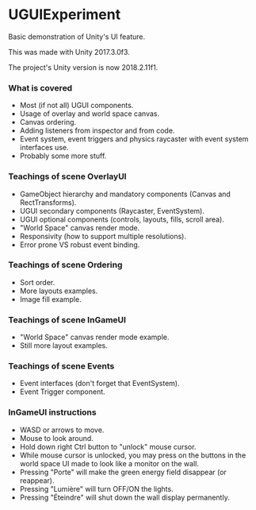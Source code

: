 # UGUIExperiment
Basic demonstration of Unity's UI feature.

This was made with Unity 2017.3.0f3.

The project's Unity version is now 2018.2.11f1.

### What is covered

- Most (if not all) UGUI components.
- Usage of overlay and world space canvas.
- Canvas ordering.
- Adding listeners from inspector and from code.
- Event system, event triggers and physics raycaster with event system interfaces use.
- Probably some more stuff.

### Teachings of scene OverlayUI

- GameObject hierarchy and mandatory components (Canvas and RectTransforms).
- UGUI secondary components (Raycaster, EventSystem).
- UGUI optional components (controls, layouts, fills, scroll area).
- "World Space" canvas render mode.
- Responsivity (how to support multiple resolutions).
- Error prone VS robust event binding.

### Teachings of scene Ordering

- Sort order.
- More layouts examples.
- Image fill example.

### Teachings of scene InGameUI

- "World Space" canvas render mode example.
- Still more layout examples.

### Teachings of scene Events

- Event interfaces (don't forget that EventSystem).
- Event Trigger component.

### InGameUI instructions

- WASD or arrows to move.
- Mouse to look around.
- Hold down right Ctrl button to "unlock" mouse cursor.
- While mouse cursor is unlocked, you may press on the buttons in the world space UI made to look like a monitor on the wall.
- Pressing "Porte" will  make the green energy field disappear (or reappear).
- Pressing "Lumière" will turn OFF/ON the lights.
- Pressing "Éteindre" will shut down the wall display permanently.
